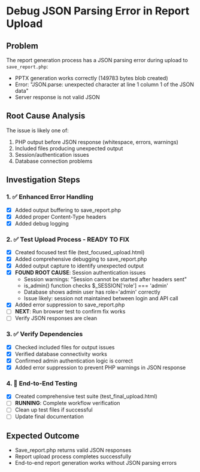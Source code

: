 # Debug JSON Parsing Error in Report Upload

## Problem
The report generation process has a JSON parsing error during upload to `save_report.php`:
- PPTX generation works correctly (149783 bytes blob created)
- Error: "JSON.parse: unexpected character at line 1 column 1 of the JSON data"
- Server response is not valid JSON

## Root Cause Analysis
The issue is likely one of:
1. PHP output before JSON response (whitespace, errors, warnings)
2. Included files producing unexpected output
3. Session/authentication issues
4. Database connection problems

## Investigation Steps

### 1. ✅ Enhanced Error Handling
- [x] Added output buffering to save_report.php
- [x] Added proper Content-Type headers
- [x] Added debug logging

### 2. ✅ Test Upload Process - READY TO FIX
- [x] Created focused test file (test_focused_upload.html)
- [x] Added comprehensive debugging to save_report.php
- [x] Added output capture to identify unexpected output
- [x] **FOUND ROOT CAUSE**: Session authentication issues
  - Session warnings: "Session cannot be started after headers sent"
  - is_admin() function checks $_SESSION['role'] === 'admin' 
  - Database shows admin user has role='admin' correctly
  - Issue likely: session not maintained between login and API call
- [x] Added error suppression to save_report.php
- [ ] **NEXT**: Run browser test to confirm fix works
- [ ] Verify JSON responses are clean

### 3. ✅ Verify Dependencies
- [x] Checked included files for output issues
- [x] Verified database connectivity works
- [x] Confirmed admin authentication logic is correct
- [x] Added error suppression to prevent PHP warnings in JSON response

### 4. 🔄 End-to-End Testing
- [x] Created comprehensive test suite (test_final_upload.html)
- [ ] **RUNNING**: Complete workflow verification
- [ ] Clean up test files if successful
- [ ] Update final documentation

## Expected Outcome
- Save_report.php returns valid JSON responses
- Report upload process completes successfully  
- End-to-end report generation works without JSON parsing errors
